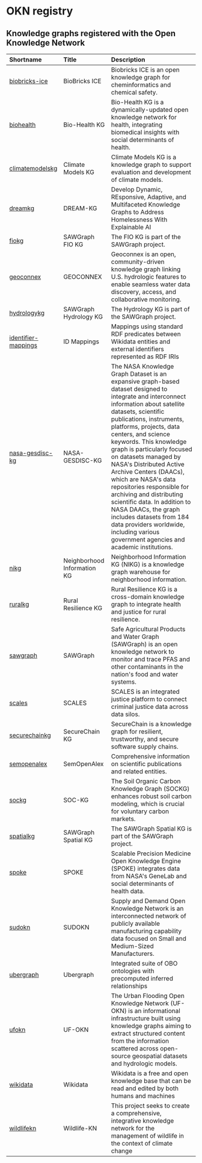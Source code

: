 
# OKN registry

## Knowledge graphs registered with the Open Knowledge Network

| Shortname | Title | Description |
| :-------- | :---- | :---------- |
| [biobricks-ice](kgs/biobricks-ice/) | BioBricks ICE | Biobricks ICE is an open knowledge graph for cheminformatics and chemical safety. |
| [biohealth](kgs/biohealth/) | Bio-Health KG | Bio-Health KG is a dynamically-updated open knowledge network for health, integrating biomedical insights with social determinants of health. |
| [climatemodelskg](kgs/climatemodelskg/) | Climate Models KG | Climate Models KG is a knowledge graph to support evaluation and development of climate models. |
| [dreamkg](kgs/dreamkg/) | DREAM-KG | Develop Dynamic, REsponsive, Adaptive, and Multifaceted Knowledge Graphs to Address Homelessness With Explainable AI |
| [fiokg](kgs/fiokg/) | SAWGraph FIO KG | The FIO KG is part of the SAWGraph project. |
| [geoconnex](kgs/geoconnex/) | GEOCONNEX | Geoconnex is an open, community-driven knowledge graph linking U.S. hydrologic features to enable seamless water data discovery, access, and collaborative monitoring. |
| [hydrologykg](kgs/hydrologykg/) | SAWGraph Hydrology KG | The Hydrology KG is part of the SAWGraph project. |
| [identifier-mappings](kgs/identifier-mappings/) | ID Mappings | Mappings using standard RDF predicates between Wikidata entities and external identifiers represented as RDF IRIs |
| [nasa-gesdisc-kg](kgs/nasa-gesdisc-kg/) | NASA-GESDISC-KG | The NASA Knowledge Graph Dataset is an expansive graph-based dataset designed to integrate and interconnect information about satellite datasets, scientific publications, instruments, platforms, projects, data centers, and science keywords. This knowledge graph is particularly focused on datasets managed by NASA's Distributed Active Archive Centers (DAACs), which are NASA's data repositories responsible for archiving and distributing scientific data. In addition to NASA DAACs, the graph includes datasets from 184 data providers worldwide, including various government agencies and academic institutions. |
| [nikg](kgs/nikg/) | Neighborhood Information KG | Neighborhood Information KG (NIKG) is a knowledge graph warehouse for neighborhood information. |
| [ruralkg](kgs/ruralkg/) | Rural Resilience KG | Rural Resilience KG is a cross-domain knowledge graph to integrate health and justice for rural resilience. |
| [sawgraph](kgs/sawgraph/) | SAWGraph | Safe Agricultural Products and Water Graph (SAWGraph) is an open knowledge network to monitor and trace PFAS and other contaminants in the nation's food and water systems. |
| [scales](kgs/scales/) | SCALES | SCALES is an integrated justice platform to connect criminal justice data across data silos. |
| [securechainkg](kgs/securechainkg/) | SecureChain KG | SecureChain is a knowledge graph for resilient, trustworthy, and secure software supply chains. |
| [semopenalex](kgs/semopenalex/) | SemOpenAlex | Comprehensive information on scientific publications and related entities. |
| [sockg](kgs/sockg/) | SOC-KG | The Soil Organic Carbon Knowledge Graph (SOCKG) enhances robust soil carbon modeling, which is crucial for voluntary carbon markets. |
| [spatialkg](kgs/spatialkg/) | SAWGraph Spatial KG | The SAWGraph Spatial KG is part of the SAWGraph project. |
| [spoke](kgs/spoke/) | SPOKE | Scalable Precision Medicine Open Knowledge Engine (SPOKE) integrates data from NASA's GeneLab and social determinants of health data. |
| [sudokn](kgs/sudokn/) | SUDOKN | Supply and Demand Open Knowledge Network is an interconnected network of publicly available manufacturing capability data focused on Small and Medium-Sized Manufacturers. |
| [ubergraph](kgs/ubergraph/) | Ubergraph | Integrated suite of OBO ontologies with precomputed inferred relationships |
| [ufokn](kgs/ufokn/) | UF-OKN | The Urban Flooding Open Knowledge Network (UF-OKN) is an informational infrastructure built using knowledge graphs aiming to extract structured content from the information scattered across open-source geospatial datasets and hydrologic models. |
| [wikidata](kgs/wikidata/) | Wikidata | Wikidata is a free and open knowledge base that can be read and edited by both humans and machines |
| [wildlifekn](kgs/wildlifekn/) | Wildlife-KN | This project seeks to create a comprehensive, integrative knowledge network for the management of wildlife in the context of climate change |
